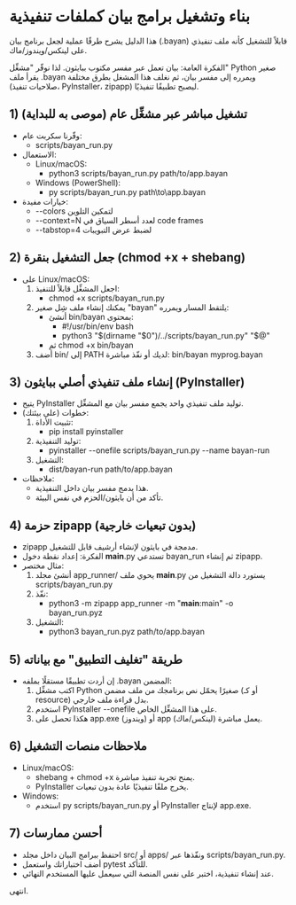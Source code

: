 # بناء وتشغيل برامج بيان كملفات تنفيذية

هذا الدليل يشرح طرقًا عملية لجعل برنامج بيان (.bayan) قابلاً للتشغيل كأنه ملف تنفيذي على لينكس/ويندوز/ماك.

الفكرة العامة: بيان تعمل عبر مفسر مكتوب ببايثون. لذا نوفّر "مشغِّل" Python صغير يقرأ ملف .bayan ويمرره إلى مفسر بيان، ثم نغلف هذا المشغل بطرق مختلفة (صلاحيات تنفيذ، PyInstaller، zipapp) ليصبح تطبيقًا تنفيذيًا.

## 1) تشغيل مباشر عبر مشغِّل عام (موصى به للبداية)
- وفّرنا سكربت عام:
  - scripts/bayan_run.py
- الاستعمال:
  - Linux/macOS:
    - python3 scripts/bayan_run.py path/to/app.bayan
  - Windows (PowerShell):
    - py scripts/bayan_run.py path\to\app.bayan
- خيارات مفيدة:
  - --colors لتمكين التلوين
  - --context=N لعدد أسطر السياق في code frames
  - --tabstop=4 لضبط عرض التبويبات

## 2) جعل التشغيل بنقرة (chmod +x + shebang)
- على Linux/macOS:
  1) اجعل المشغِّل قابلاً للتنفيذ:
     - chmod +x scripts/bayan_run.py
  2) يمكنك إنشاء ملف شِل صغير "bayan" يلتقط المسار ويمرره:
     - أنشئ bin/bayan بمحتوى:
       - #!/usr/bin/env bash
       - python3 "$(dirname "$0")/../scripts/bayan_run.py" "$@"
     - ثم chmod +x bin/bayan
  3) أضف bin/ إلى PATH لديك أو نفّذ مباشرة: bin/bayan myprog.bayan

## 3) إنشاء ملف تنفيذي أصلي ببايثون (PyInstaller)
- يتيح PyInstaller توليد ملف تنفيذي واحد يجمع مفسر بيان مع المشغِّل.
- خطوات (على بيئتك):
  1) تثبيت الأداة:
     - pip install pyinstaller
  2) توليد التنفيذية:
     - pyinstaller --onefile scripts/bayan_run.py --name bayan-run
  3) التشغيل:
     - dist/bayan-run path/to/app.bayan
- ملاحظات:
  - هذا يدمج مفسر بيان داخل التنفيذية.
  - تأكد من أن بايثون/الحزم في نفس البيئة.

## 4) حزمة zipapp (بدون تبعيات خارجية)
- zipapp مدمجة في بايثون لإنشاء أرشيف قابل للتشغيل.
- الفكرة: إعداد نقطة دخول __main__.py تستدعي bayan_run ثم إنشاء zipapp.
- مثال مختصر:
  1) أنشئ مجلد app_runner/ يحوي ملف __main__.py يستورد دالة التشغيل من scripts/bayan_run.py
  2) نفّذ:
     - python3 -m zipapp app_runner -m "__main__:main" -o bayan_run.pyz
  3) التشغيل:
     - python3 bayan_run.pyz path/to/app.bayan

## 5) طريقة "تغليف التطبيق" مع بياناته
- إن أردت تطبيقًا مستقلًا بملفه .bayan المضمن:
  1) اكتب مشغِّل Python صغيرًا يحمّل نص برنامجك من ملف مضمن (أو كـ resource) بدل قراءة ملف خارجي.
  2) استخدم PyInstaller --onefile على هذا المشغِّل الخاص.
  3) هكذا تحصل على app.exe (ويندوز) أو app (لينكس/ماك) يعمل مباشرة.

## 6) ملاحظات منصات التشغيل
- Linux/macOS:
  - shebang + chmod +x يمنح تجربة تنفيذ مباشرة.
  - PyInstaller يخرج ملفًا تنفيذيًا عادة بدون تبعيات.
- Windows:
  - استخدم py scripts/bayan_run.py أو PyInstaller لإنتاج app.exe.

## 7) أحسن ممارسات
- احتفظ ببرامج البيان داخل مجلد src/ أو apps/ ونفّذها عبر scripts/bayan_run.py.
- أضف اختباراتك واستعمل pytest للتأكد.
- عند إنشاء تنفيذية، اختبر على نفس المنصة التي سيعمل عليها المستخدم النهائي.

انتهى.

